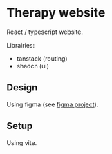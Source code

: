 # Therapy website

React / typescript website.  

Librairies:
- tanstack (routing)
- shadcn (ui)

## Design

Using figma (see [figma project](https://www.figma.com/design/qfk1O1lY4IgJpreh9inOi1/Marie-Therapy-V1?node-id=54925-66&t=GjyoN93vTMGA6FH0-1)).

## Setup

Using vite.
